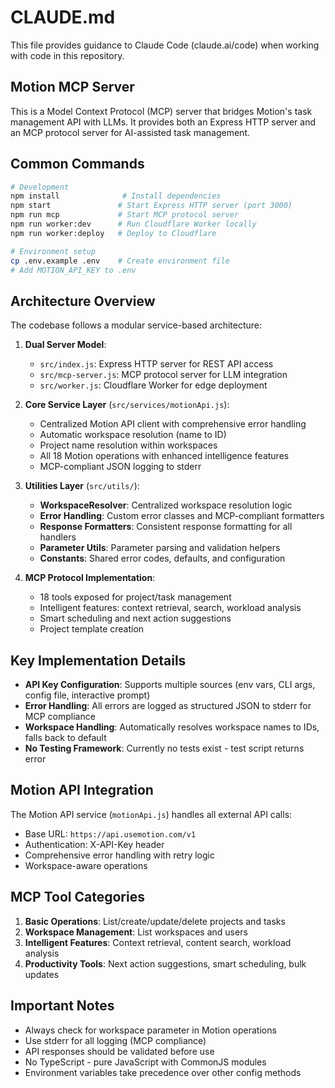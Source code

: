 # CLAUDE.md

This file provides guidance to Claude Code (claude.ai/code) when working with code in this repository.

## Motion MCP Server

This is a Model Context Protocol (MCP) server that bridges Motion's task management API with LLMs. It provides both an Express HTTP server and an MCP protocol server for AI-assisted task management.

## Common Commands

```bash
# Development
npm install              # Install dependencies
npm start               # Start Express HTTP server (port 3000)
npm run mcp             # Start MCP protocol server
npm run worker:dev      # Run Cloudflare Worker locally
npm run worker:deploy   # Deploy to Cloudflare

# Environment setup
cp .env.example .env    # Create environment file
# Add MOTION_API_KEY to .env
```

## Architecture Overview

The codebase follows a modular service-based architecture:

1. **Dual Server Model**:
   - `src/index.js`: Express HTTP server for REST API access
   - `src/mcp-server.js`: MCP protocol server for LLM integration
   - `src/worker.js`: Cloudflare Worker for edge deployment

2. **Core Service Layer** (`src/services/motionApi.js`):
   - Centralized Motion API client with comprehensive error handling
   - Automatic workspace resolution (name to ID)
   - Project name resolution within workspaces
   - All 18 Motion operations with enhanced intelligence features
   - MCP-compliant JSON logging to stderr

3. **Utilities Layer** (`src/utils/`):
   - **WorkspaceResolver**: Centralized workspace resolution logic
   - **Error Handling**: Custom error classes and MCP-compliant formatters
   - **Response Formatters**: Consistent response formatting for all handlers
   - **Parameter Utils**: Parameter parsing and validation helpers
   - **Constants**: Shared error codes, defaults, and configuration

4. **MCP Protocol Implementation**:
   - 18 tools exposed for project/task management
   - Intelligent features: context retrieval, search, workload analysis
   - Smart scheduling and next action suggestions
   - Project template creation

## Key Implementation Details

- **API Key Configuration**: Supports multiple sources (env vars, CLI args, config file, interactive prompt)
- **Error Handling**: All errors are logged as structured JSON to stderr for MCP compliance
- **Workspace Handling**: Automatically resolves workspace names to IDs, falls back to default
- **No Testing Framework**: Currently no tests exist - test script returns error

## Motion API Integration

The Motion API service (`motionApi.js`) handles all external API calls:
- Base URL: `https://api.usemotion.com/v1`
- Authentication: X-API-Key header
- Comprehensive error handling with retry logic
- Workspace-aware operations

## MCP Tool Categories

1. **Basic Operations**: List/create/update/delete projects and tasks
2. **Workspace Management**: List workspaces and users
3. **Intelligent Features**: Context retrieval, content search, workload analysis
4. **Productivity Tools**: Next action suggestions, smart scheduling, bulk updates

## Important Notes

- Always check for workspace parameter in Motion operations
- Use stderr for all logging (MCP compliance)
- API responses should be validated before use
- No TypeScript - pure JavaScript with CommonJS modules
- Environment variables take precedence over other config methods